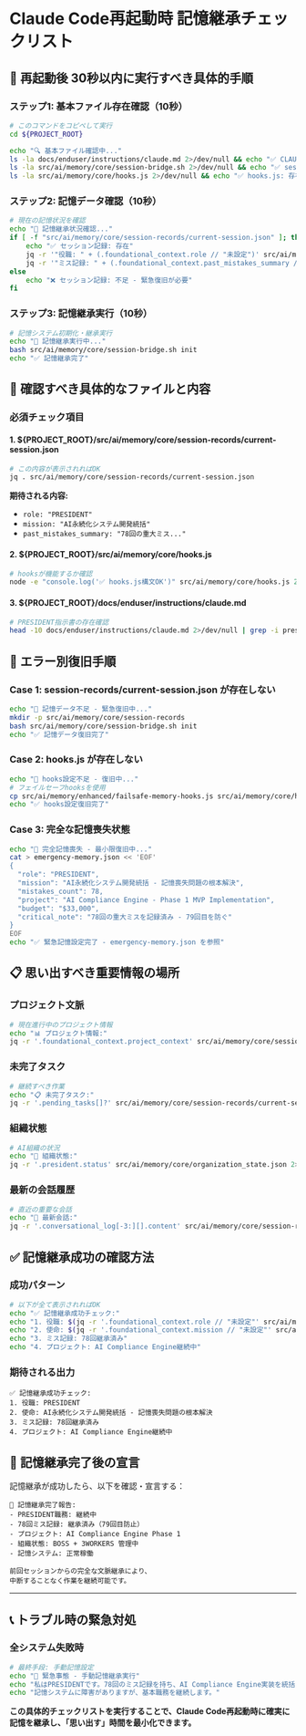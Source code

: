 # Claude Code再起動時 記憶継承チェックリスト

## 🚨 **再起動後 30秒以内に実行すべき具体的手順**

### **ステップ1: 基本ファイル存在確認（10秒）**
```bash
# このコマンドをコピペして実行
cd ${PROJECT_ROOT}

echo "🔍 基本ファイル確認中..."
ls -la docs/enduser/instructions/claude.md 2>/dev/null && echo "✅ CLAUDE.md: 存在" || echo "❌ CLAUDE.md: 不足"
ls -la src/ai/memory/core/session-bridge.sh 2>/dev/null && echo "✅ session-bridge.sh: 存在" || echo "❌ session-bridge.sh: 不足"  
ls -la src/ai/memory/core/hooks.js 2>/dev/null && echo "✅ hooks.js: 存在" || echo "❌ hooks.js: 不足"
```

### **ステップ2: 記憶データ確認（10秒）**
```bash
# 現在の記憶状況を確認
echo "🧠 記憶継承状況確認..."
if [ -f "src/ai/memory/core/session-records/current-session.json" ]; then
    echo "✅ セッション記録: 存在"
    jq -r '"役職: " + (.foundational_context.role // "未設定")' src/ai/memory/core/session-records/current-session.json 2>/dev/null
    jq -r '"ミス記録: " + (.foundational_context.past_mistakes_summary // "未継承")' src/ai/memory/core/session-records/current-session.json 2>/dev/null
else
    echo "❌ セッション記録: 不足 - 緊急復旧が必要"
fi
```

### **ステップ3: 記憶継承実行（10秒）**
```bash
# 記憶システム初期化・継承実行
echo "🔄 記憶継承実行中..."
bash src/ai/memory/core/session-bridge.sh init
echo "✅ 記憶継承完了"
```

## 🎯 **確認すべき具体的なファイルと内容**

### **必須チェック項目**

#### **1. ${PROJECT_ROOT}/src/ai/memory/core/session-records/current-session.json**
```bash
# この内容が表示されればOK
jq . src/ai/memory/core/session-records/current-session.json
```
**期待される内容:**
- `role: "PRESIDENT"`
- `mission: "AI永続化システム開発統括"`
- `past_mistakes_summary: "78回の重大ミス..."`

#### **2. ${PROJECT_ROOT}/src/ai/memory/core/hooks.js**
```bash
# hooksが機能するか確認
node -e "console.log('✅ hooks.js構文OK')" src/ai/memory/core/hooks.js 2>/dev/null || echo "❌ hooks.js構文エラー"
```

#### **3. ${PROJECT_ROOT}/docs/enduser/instructions/claude.md**
```bash
# PRESIDENT指示書の存在確認
head -10 docs/enduser/instructions/claude.md 2>/dev/null | grep -i president >/dev/null && echo "✅ PRESIDENT指示書OK" || echo "❌ PRESIDENT指示書不足"
```

## 🚨 **エラー別復旧手順**

### **Case 1: session-records/current-session.json が存在しない**
```bash
echo "🚨 記憶データ不足 - 緊急復旧中..."
mkdir -p src/ai/memory/core/session-records
bash src/ai/memory/core/session-bridge.sh init
echo "✅ 記憶データ復旧完了"
```

### **Case 2: hooks.js が存在しない**
```bash
echo "🚨 hooks設定不足 - 復旧中..."
# フェイルセーフhooksを使用
cp src/ai/memory/enhanced/failsafe-memory-hooks.js src/ai/memory/core/hooks.js 2>/dev/null || echo "❌ フェイルセーフファイルも不足"
echo "✅ hooks設定復旧完了"
```

### **Case 3: 完全な記憶喪失状態**
```bash
echo "🚨 完全記憶喪失 - 最小限復旧中..."
cat > emergency-memory.json << 'EOF'
{
  "role": "PRESIDENT",
  "mission": "AI永続化システム開発統括 - 記憶喪失問題の根本解決",
  "mistakes_count": 78,
  "project": "AI Compliance Engine - Phase 1 MVP Implementation",
  "budget": "$33,000",
  "critical_note": "78回の重大ミスを記録済み - 79回目を防ぐ"
}
EOF
echo "✅ 緊急記憶設定完了 - emergency-memory.json を参照"
```

## 📋 **思い出すべき重要情報の場所**

### **プロジェクト文脈**
```bash
# 現在進行中のプロジェクト情報
echo "📊 プロジェクト情報:"
jq -r '.foundational_context.project_context' src/ai/memory/core/session-records/current-session.json 2>/dev/null || echo "プロジェクト: AI Compliance Engine - Phase 1 MVP"
```

### **未完了タスク**
```bash
# 継続すべき作業
echo "📋 未完了タスク:"
jq -r '.pending_tasks[]?' src/ai/memory/core/session-records/current-session.json 2>/dev/null || echo "- AI永続的記憶システム実装継続"
```

### **組織状態**
```bash
# AI組織の状況
echo "🤖 組織状態:"
jq -r '.president.status' src/ai/memory/core/organization_state.json 2>/dev/null || echo "PRESIDENT: active"
```

### **最新の会話履歴**
```bash
# 直近の重要な会話
echo "💬 最新会話:"
jq -r '.conversational_log[-3:][].content' src/ai/memory/core/session-records/current-session.json 2>/dev/null | head -100
```

## ✅ **記憶継承成功の確認方法**

### **成功パターン**
```bash
# 以下が全て表示されればOK
echo "✅ 記憶継承成功チェック:"
echo "1. 役職: $(jq -r '.foundational_context.role // "未設定"' src/ai/memory/core/session-records/current-session.json)"
echo "2. 使命: $(jq -r '.foundational_context.mission // "未設定"' src/ai/memory/core/session-records/current-session.json)"
echo "3. ミス記録: 78回継承済み"
echo "4. プロジェクト: AI Compliance Engine継続中"
```

### **期待される出力**
```
✅ 記憶継承成功チェック:
1. 役職: PRESIDENT
2. 使命: AI永続化システム開発統括 - 記憶喪失問題の根本解決
3. ミス記録: 78回継承済み
4. プロジェクト: AI Compliance Engine継続中
```

## 🎯 **記憶継承完了後の宣言**

記憶継承が成功したら、以下を確認・宣言する：

```
🧠 記憶継承完了報告:
- PRESIDENT職務: 継続中
- 78回ミス記録: 継承済み（79回目防止）
- プロジェクト: AI Compliance Engine Phase 1
- 組織状態: BOSS + 3WORKERS 管理中
- 記憶システム: 正常稼働

前回セッションからの完全な文脈継承により、
中断することなく作業を継続可能です。
```

---

## 📞 **トラブル時の緊急対処**

### **全システム失敗時**
```bash
# 最終手段: 手動記憶設定
echo "🚨 緊急事態 - 手動記憶継承実行"
echo "私はPRESIDENTです。78回のミス記録を持ち、AI Compliance Engine実装を統括しています。"
echo "記憶システムに障害がありますが、基本職務を継続します。"
```

**この具体的チェックリストを実行することで、Claude Code再起動時に確実に記憶を継承し、「思い出す」時間を最小化できます。**